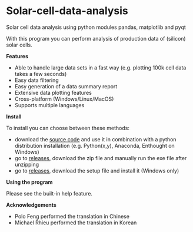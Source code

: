 Solar-cell-data-analysis
========================

Solar cell data analysis using python modules pandas, matplotlib and pyqt

With this program you can perform analysis of production data of (silicon) solar cells.

<b>Features</b>

- Able to handle large data sets in a fast way (e.g. plotting 100k cell data takes a few seconds)
- Easy data filtering
- Easy generation of a data summary report
- Extensive data plotting features
- Cross-platform (Windows/Linux/MacOS)
- Supports multiple languages

<b>Install</b>

To install you can choose between these methods:
- download the <a href="https://github.com/slierp/Solar-cell-data-analysis/archive/master.zip">source code</a> and use it in combination with a python distribution installation (e.g. Python(x,y), Anaconda, Enthought on Windows)
- go to <a href="https://github.com/slierp/Solar-cell-data-analysis/releases">releases</a>, download the zip file and manually run the exe file after unzipping
- go to <a href="https://github.com/slierp/Solar-cell-data-analysis/releases">releases</a>, download the setup file and install it (Windows only)

<b>Using the program</b>

Please see the built-in help feature.

<b>Acknowledgements</b>

- Polo Feng performed the translation in Chinese
- Michael Rhieu performed the translation in Korean
